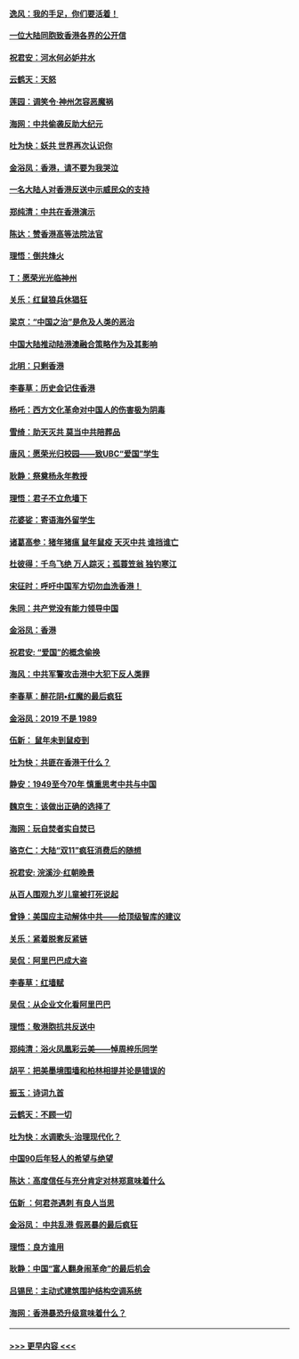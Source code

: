 #### [逸风：我的手足，你们要活着！](../pages/nsc993/n11676352.md?t=11241733) 
#### [一位大陆同胞致香港各界的公开信](../pages/nsc993/n11675761.md?t=11241733) 
#### [祝君安：河水何必妒井水](../pages/nsc993/n11675746.md?t=11241733) 
#### [云鹤天：天怒](../pages/nsc993/n11675718.md?t=11241733) 
#### [莲园：调笑令‧神州怎容恶魔祸](../pages/nsc993/n11675648.md?t=11241733) 
#### [海网：中共偷袭反助大纪元](../pages/nsc993/n11673515.md?t=11241733) 
#### [吐为快：妖共 世界再次认识你](../pages/nsc993/n11673506.md?t=11241733) 
#### [金浴凤：香港，请不要为我哭泣](../pages/nsc993/n11673248.md?t=11241733) 
#### [一名大陆人对香港反送中示威民众的支持](../pages/nsc993/n11672615.md?t=11241733) 
#### [郑纯清：中共在香港演示](../pages/nsc993/n11670539.md?t=11241733) 
#### [陈达：赞香港高等法院法官](../pages/nsc993/n11669542.md?t=11241733) 
#### [理悟：倒共烽火](../pages/nsc993/n11668844.md?t=11241733) 
#### [T：愿荣光光临神州](../pages/nsc993/n11668421.md?t=11241733) 
#### [关乐：红鼠狼兵休猖狂](../pages/nsc993/n11668378.md?t=11241733) 
#### [梁京：“中国之治”是危及人类的恶治](../pages/nsc993/n11668328.md?t=11241733) 
#### [中国大陆推动陆港澳融合策略作为及其影响](../pages/nsc993/n11668157.md?t=11241733) 
#### [北明：只剩香港](../pages/nsc993/n11668002.md?t=11241733) 
#### [李春草：历史会记住香港](../pages/nsc993/n11667927.md?t=11241733) 
#### [杨吒：西方文化革命对中国人的伤害极为阴毒](../pages/nsc993/n11664521.md?t=11241733) 
#### [雪绮：助天灭共 莫当中共陪葬品](../pages/nsc993/n11662650.md?t=11241733) 
#### [唐风：愿荣光归校园——致UBC“爱国”学生](../pages/nsc993/n11662194.md?t=11241733) 
#### [耿静：祭奠杨永年教授](../pages/nsc993/n11662514.md?t=11241733) 
#### [理悟：君子不立危墙下](../pages/nsc993/n11662172.md?t=11241733) 
#### [花婆娑：寄语海外留学生](../pages/nsc993/n11662121.md?t=11241733) 
#### [诸葛高参：猪年猪瘟 鼠年鼠疫 天灭中共 谁挡谁亡](../pages/nsc993/n11661980.md?t=11241733) 
#### [杜彼得：千鸟飞绝 万人踪灭；孤蓑笠翁 独钓寒江](../pages/nsc993/n11661170.md?t=11241733) 
#### [宋征时：呼吁中国军方切勿血洗香港！](../pages/nsc993/n11415318.md?t=11241733) 
#### [朱同：共产党没有能力领导中国](../pages/nsc993/n11660421.md?t=11241733) 
#### [金浴凤：香港](../pages/nsc993/n11660419.md?t=11241733) 
#### [祝君安: “爱国”的概念偷换](../pages/nsc993/n11659706.md?t=11241733) 
#### [海风：中共军警攻击港中大犯下反人类罪](../pages/nsc993/n11659632.md?t=11241733) 
#### [李春草：醉花阴•红魔的最后疯狂](../pages/nsc993/n11659287.md?t=11241733) 
#### [金浴凤：2019 不是 1989](../pages/nsc993/n11657663.md?t=11241733) 
#### [伍新： 鼠年未到鼠疫到](../pages/nsc993/n11655098.md?t=11241733) 
#### [吐为快：共匪在香港干什么？](../pages/nsc993/n11654891.md?t=11241733) 
#### [静安：1949至今70年 慎重思考中共与中国](../pages/nsc993/n11651244.md?t=11241733) 
#### [魏京生：该做出正确的选择了](../pages/nsc993/n11653084.md?t=11241733) 
#### [海网：玩自焚者实自焚已](../pages/nsc993/n11652423.md?t=11241733) 
#### [骆克仁：大陆“双11”疯狂消费后的随想](../pages/nsc993/n11652305.md?t=11241733) 
#### [祝君安: 浣溪沙·红朝晚景](../pages/nsc993/n11652258.md?t=11241733) 
#### [从百人围观九岁儿童被打死说起](../pages/nsc993/n11651030.md?t=11241733) 
#### [曾铮：美国应主动解体中共——给顶级智库的建议](../pages/nsc993/n11649888.md?t=11241733) 
#### [关乐：紧着脱套反紧链](../pages/nsc993/n11649069.md?t=11241733) 
#### [吴侃：阿里巴巴成大盗](../pages/nsc993/n11645523.md?t=11241733) 
#### [李春草：红墙赋](../pages/nsc993/n11646389.md?t=11241733) 
#### [吴侃：从企业文化看阿里巴巴](../pages/nsc993/n11645476.md?t=11241733) 
#### [理悟：敬港胞抗共反送中](../pages/nsc993/n11645466.md?t=11241733) 
#### [郑纯清：浴火凤凰彩云美——悼周梓乐同学](../pages/nsc993/n11645155.md?t=11241733) 
#### [胡平：把美墨境围墙和柏林相提并论是错误的](../pages/nsc993/n11645134.md?t=11241733) 
#### [振玉：诗词九首](../pages/nsc993/n11644081.md?t=11241733) 
#### [云鹤天：不顾一切](../pages/nsc993/n11643508.md?t=11241733) 
#### [吐为快：水调歌头·治理现代化？](../pages/nsc993/n11643485.md?t=11241733) 
#### [中国90后年轻人的希望与绝望](../pages/nsc993/n11642317.md?t=11241733) 
#### [陈达：高度信任与充分肯定对林郑意味着什么](../pages/nsc993/n11641441.md?t=11241733) 
#### [伍新 ：何君尧遇刺 有良人当思](../pages/nsc993/n11641503.md?t=11241733) 
#### [金浴凤： 中共乱港  假恶暴的最后疯狂](../pages/nsc993/n11641495.md?t=11241733) 
#### [理悟：良方谁用](../pages/nsc993/n11641463.md?t=11241733) 
#### [耿静：中国“富人翻身闹革命”的最后机会](../pages/nsc993/n11640655.md?t=11241733) 
#### [吕锡民：主动式建筑围护结构空调系统](../pages/nsc993/n11640168.md?t=11241733) 
#### [海网：香港暴恐升级意味着什么？](../pages/nsc993/n11635904.md?t=11241733) 

----
#### [ >>> 更早内容 <<< ](../indexes/nsc993-earlier.md)
